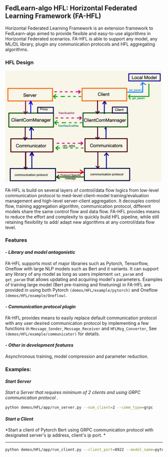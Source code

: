 ## FedLearn-algo HFL: Horizontal Federated Learning Framework (FA-HFL)

Horizontal Federated Learning Framework is an extension framework to FedLearn-algo aimed to provide flexible and easy-to-use algorithms in Horizontal Federated 
scenarios. FA-HFL is able to support any model, any ML/DL library, plugin any communication protocols and HFL aggregating algorithms.

### HFL Design </br>
<img src="./arch.jpg" width="500">

FA-HFL is build on several layers of control/data flow logics from low-level communication protocol to med-level client-model training/evaluation  management 
and high-level server-client  aggregation. It decouples control flow, training aggregation algorithm, communication protocol, different models share the same 
control flow and data flow.  FA-HFL provides means to reduce the effort and complexity to quickly build HFL pipeline, while still retaining flexibility to add/
adapt new algorithms at any control/data flow level. </br>


### **Features**
#### ***- Library and model antagonistic***

FA-HFL supports most of major libraries such as Pytorch, Tensorflow, Oneflow with large NLP models such as Bert and it variants.
It can support any library of any model as long as users implement ```set_param``` and ```get_param``` that allows updating and acquiring model's parameters.
Examples of training large model (Bert pre-training and finetuning) in FA-HFL are provided in using both Pytorch ```(demos/HFL/example/pytorch)``` and Oneflow ```(demos/HFL/example/Oneflow)```.


#### ***- Communication protocol plugin***
 FA-HFL provides means to easily replace default communication protocol with any user desired communication protocol by implementing
 a few functions in ```Message_Sender```, ```Message_Receiver``` and ```HFLMsg_Converter```, See ```(demos/HFL/example/communicator)``` for details.

#### ***- Other in development features***
Asynchronous training,  model compression and parameter reduction.

### Examples:
#### ***Start  Server***
*Start a Server that requires minimum of 2 clients and using GRPC communication protocol .*
```bash
python demos/HFL/app/run_server.py --num_client=2 --comm_type=grpc
```
#### ***Start a Client***
*Start a client of Pytorch  Bert using GRPC  communication protocol with designated server's ip address, client's ip port. *
*** 
```bash
python demos/HFL/app/run_client.py --client_port=8922 --model_name=pytorch_bert --server_ip=127.0.0.1 --server_port 8890 --comm_type=grpc
```